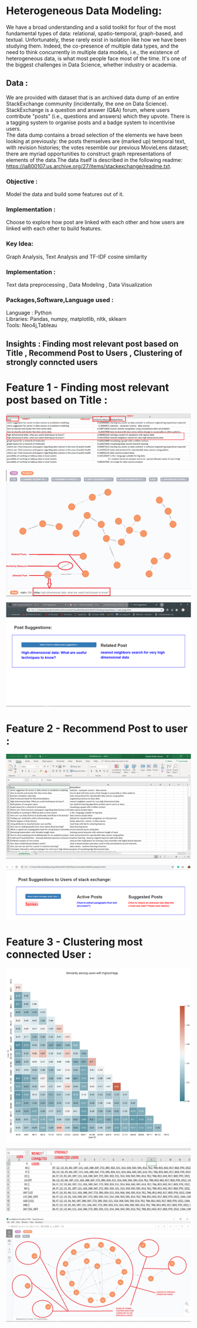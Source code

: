 # Heterogeneous Data Modeling:

We have a broad understanding and a solid toolkit for four of the most fundamental types of data: relational, spatio-temporal, graph-based, and textual. Unfortunately, these rarely exist in isolation like how we have been studying them. Indeed, the co-presence of multiple data types, and the need to think concurrently in multiple data models, i.e., the existence of heterogeneous data, is what most people face most of the time. It's one of the biggest challenges in Data Science, whether industry or academia.

## Data :
We are provided with dataset that is an archived data dump of an entire StackExchange community (incidentally, the one on Data Science). StackExchange is a question and answer (Q&A) forum, where users contribute "posts" (i.e., questions and answers) which they upvote. There is a tagging system to organise posts and a badge system to incentivise users.
<br>
The data dump contains a broad selection of the elements we have been looking at previously: the posts themselves are (marked up) temporal text, with revision histories; the votes resemble our previous MovieLens dataset; there are myriad opportunities to construct graph representations of elements of the data.The data itself is described in the following readme: https://ia800107.us.archive.org/27/items/stackexchange/readme.txt.

### Objective :
Model the data and build some features out of it.

### Implementation :
Choose to explore how post are linked with each other and how users are linked with each other to build features.

### Key Idea:
Graph Analysis, Text Analysis and TF-IDF cosine similarity

### Implementation : 
Text data preprocessing , Data Modeling , Data Visualization

### Packages,Software,Language used :
Language : Python <br>
Libraries: Pandas, numpy, matplotlib, nltk, sklearn  <br>
Tools: Neo4j,Tableau <br>

## Insights : Finding most relevant post based on Title , Recommend Post to Users , Clustering of strongly conncted users

# Feature 1 - Finding most relevant post based on Title :

![ScreenShot 1](Visualizations/Feature_1_output_as_XML_2.png)

![ScreenShot 2](Visualizations/Feature_1_Knowledge_Graph_rep_in_neo4j.png)

![ScreenShot 3](Visualizations/Feature_1_as_Webpage.png)

# Feature 2 - Recommend Post to user :

![ScreenShot 4](Visualizations/Feature_1_output_as_XML.png)

![ScreenShot 5](Visualizations/Feature_2_as_Webpage.png)


# Feature 3 - Clustering most connected User :

![ScreenShot 7](Visualizations/Heat_map_showing_similarity_measure_among_users.png)

![ScreenShot 6](Visualizations/Feature3_XML.png)

![ScreenShot 8](Visualizations/Feature_3_weak_and_strong_nodes_as_clusters_.png)


